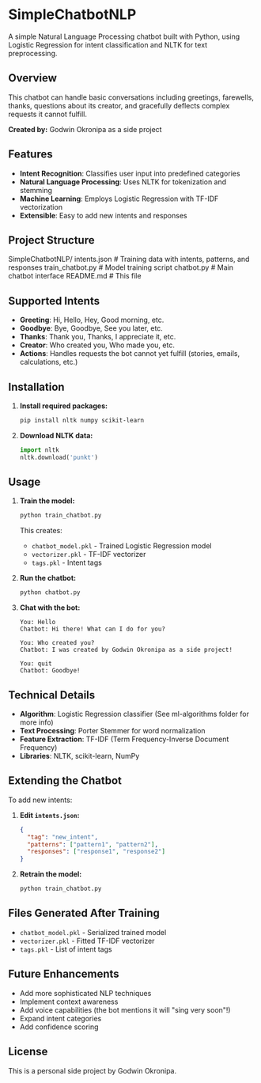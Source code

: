 # SimpleChatbotNLP

A simple Natural Language Processing chatbot built with Python, using Logistic Regression for intent classification and NLTK for text preprocessing.

## Overview

This chatbot can handle basic conversations including greetings, farewells, thanks, questions about its creator, and gracefully deflects complex requests it cannot fulfill.

**Created by:** Godwin Okronipa as a side project

## Features

- **Intent Recognition**: Classifies user input into predefined categories
- **Natural Language Processing**: Uses NLTK for tokenization and stemming
- **Machine Learning**: Employs Logistic Regression with TF-IDF vectorization
- **Extensible**: Easy to add new intents and responses

## Project Structure

SimpleChatbotNLP/
 intents.json        # Training data with intents, patterns, and responses
 train_chatbot.py    # Model training script
 chatbot.py          # Main chatbot interface
 README.md           # This file


## Supported Intents

- **Greeting**: Hi, Hello, Hey, Good morning, etc.
- **Goodbye**: Bye, Goodbye, See you later, etc.
- **Thanks**: Thank you, Thanks, I appreciate it, etc.
- **Creator**: Who created you, Who made you, etc.
- **Actions**: Handles requests the bot cannot yet fulfill (stories, emails, calculations, etc.)

## Installation

1. **Install required packages:**
   ```bash
   pip install nltk numpy scikit-learn
   ```

2. **Download NLTK data:**
   ```python
   import nltk
   nltk.download('punkt')
   ```

## Usage

1. **Train the model:**
   ```bash
   python train_chatbot.py
   ```
   This creates:
   - `chatbot_model.pkl` - Trained Logistic Regression model
   - `vectorizer.pkl` - TF-IDF vectorizer
   - `tags.pkl` - Intent tags

2. **Run the chatbot:**
   ```bash
   python chatbot.py
   ```

3. **Chat with the bot:**
   ```
   You: Hello
   Chatbot: Hi there! What can I do for you?
   
   You: Who created you?
   Chatbot: I was created by Godwin Okronipa as a side project!
   
   You: quit
   Chatbot: Goodbye!
   ```

## Technical Details

- **Algorithm**: Logistic Regression classifier (See ml-algorithms folder for more info)
- **Text Processing**: Porter Stemmer for word normalization
- **Feature Extraction**: TF-IDF (Term Frequency-Inverse Document Frequency)
- **Libraries**: NLTK, scikit-learn, NumPy

## Extending the Chatbot

To add new intents:

1. **Edit `intents.json`:**
   ```json
   {
     "tag": "new_intent",
     "patterns": ["pattern1", "pattern2"],
     "responses": ["response1", "response2"]
   }
   ```

2. **Retrain the model:**
   ```bash
   python train_chatbot.py
   ```

## Files Generated After Training

- `chatbot_model.pkl` - Serialized trained model
- `vectorizer.pkl` - Fitted TF-IDF vectorizer
- `tags.pkl` - List of intent tags

## Future Enhancements

- Add more sophisticated NLP techniques
- Implement context awareness
- Add voice capabilities (the bot mentions it will "sing very soon"!)
- Expand intent categories
- Add confidence scoring

## License

This is a personal side project by Godwin Okronipa.
